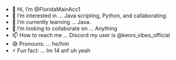 - 👋 Hi, I’m @FloridaMainAcc1
- 👀 I’m interested in ... Java scripting, Python, and callaborating.
- 🌱 I’m currently learning ... Java.
- 💞️ I’m looking to collaborate on ... Anything
- 📫 How to reach me ... Discord my user is @keoni_vibes_official
- 😄 Pronouns: ... he/him
- ⚡ Fun fact: ... Im 14 anf uh yeah

<!---
FloridaMainAcc1/FloridaMainAcc1 is a ✨ special ✨ repository because its `README.md` (this file) appears on your GitHub profile.
You can click the Preview link to take a look at your changes.
--->
